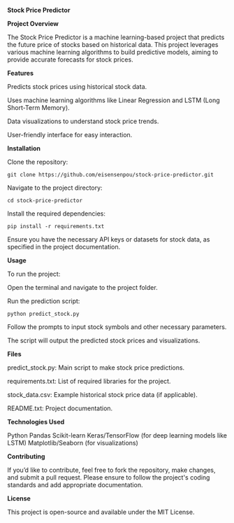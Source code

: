 **Stock Price Predictor**

**Project Overview**

The Stock Price Predictor is a machine learning-based project that predicts the future price of stocks based on historical data. This project leverages various machine learning algorithms to build predictive models, aiming to provide accurate forecasts for stock prices.

**Features**

Predicts stock prices using historical stock data.

Uses machine learning algorithms like Linear Regression and LSTM (Long Short-Term Memory).

Data visualizations to understand stock price trends.

User-friendly interface for easy interaction.

**Installation**

Clone the repository:

`git clone https://github.com/eisensenpou/stock-price-predictor.git`


Navigate to the project directory:

`cd stock-price-predictor`


Install the required dependencies:

`pip install -r requirements.txt`

Ensure you have the necessary API keys or datasets for stock data, as specified in the project documentation.

**Usage**

To run the project:

Open the terminal and navigate to the project folder.

Run the prediction script:

```python predict_stock.py```

Follow the prompts to input stock symbols and other necessary parameters.

The script will output the predicted stock prices and visualizations.

**Files**

predict_stock.py: Main script to make stock price predictions.

requirements.txt: List of required libraries for the project.

stock_data.csv: Example historical stock price data (if applicable).

README.txt: Project documentation.

**Technologies Used**

Python
Pandas
Scikit-learn
Keras/TensorFlow (for deep learning models like LSTM)
Matplotlib/Seaborn (for visualizations)

**Contributing**

If you’d like to contribute, feel free to fork the repository, make changes, and submit a pull request. Please ensure to follow the project's coding standards and add appropriate documentation.

**License**

This project is open-source and available under the MIT License.
